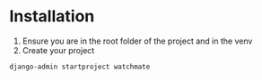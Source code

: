 # Installation

1. Ensure you are in the root folder of the project and in the venv
2. Create your project
```
django-admin startproject watchmate
```
